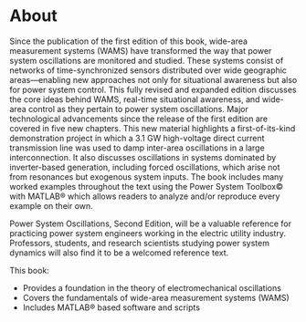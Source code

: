 # About
Since the publication of the first edition of this book, wide-area
measurement systems (WAMS) have transformed the way that power system
oscillations are monitored and studied. These systems consist of
networks of time-synchronized sensors distributed over wide
geographic areas—enabling new approaches not only for situational
awareness but also for power system control. This fully revised and
expanded edition discusses the core ideas behind WAMS, real-time
situational awareness, and wide-area control as they pertain to power
system oscillations. Major technological advancements since the
release of the first edition are covered in five new chapters. This
new material highlights a first-of-its-kind demonstration project in
which a 3.1 GW high-voltage direct current transmission line was used
to damp inter-area oscillations in a large interconnection. It also
discusses oscillations in systems dominated by inverter-based
generation, including forced oscillations, which arise not from
resonances but exogenous system inputs. The book includes many worked
examples throughout the text using the Power System Toolbox© with
MATLAB® which allows readers to analyze and/or reproduce every
example on their own.

Power System Oscillations, Second Edition, will be a valuable
reference for practicing power system engineers working in the
electric utility industry. Professors, students, and research
scientists studying power system dynamics will also find it to be a
welcomed reference text.

This book:
- Provides a foundation in the theory of electromechanical oscillations
- Covers the fundamentals of wide-area measurement systems (WAMS)
- Includes MATLAB® based software and scripts

[comment]: <> (eof)
